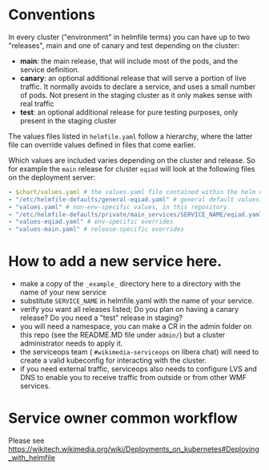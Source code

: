 # Conventions
In every cluster ("environment" in helmfile terms) you can have up to two "releases", main and one of canary and test depending on the cluster:
- **main**: the main release, that will include most of the pods, and the service definition.
- **canary**: an optional additional release that will serve a portion of live traffic. It normally avoids to declare a service, and uses a small number of pods.
  Not present in the staging cluster as it only makes sense with real traffic
- **test**: an optional additional release for pure testing purposes, only present in the staging cluster

The values files listed in `helmfile.yaml` follow a hierarchy, where the latter file can override values defined in files that come earlier.

Which values are included varies depending on the cluster and release. So for example the `main` release for cluster `eqiad` will look at the following files on the deployment server:
```yaml
- $chart/values.yaml # the values.yaml file contained within the helm chart
- "/etc/helmfile-defaults/general-eqiad.yaml" # general default values, controlled by SRE
- "values.yaml" # non-env-specific values, in this repository
- "/etc/helmfile-defaults/private/main_services/SERVICE_NAME/eqiad.yaml" # prod-specific secrets, controlled by SRE
- "values-eqiad.yaml" # env-specific overrides
- "values-main.yaml" # release-specific overrides
```

# How to add a new service here.
- make a copy of the `_example_` directory here to a directory with the name of your new service
- substitute `SERVICE_NAME` in helmfile.yaml with the name of your service.
- verify you want all releases listed; Do you plan on having a canary release? Do you need a "test" release in staging?
- you will need a namespace, you can make a CR in the admin folder on this repo (see the README.MD file under `admin/`) but a cluster administrator needs to apply it.
- the serviceops team ( `#wikimedia-serviceops` on libera chat) will need to create a valid kubeconfig for interacting with the cluster.
- if you need external traffic, serviceops also needs to configure LVS and DNS to enable you to receive traffic from outside or from other WMF services.



# Service owner common workflow

Please see https://wikitech.wikimedia.org/wiki/Deployments_on_kubernetes#Deploying_with_helmfile
